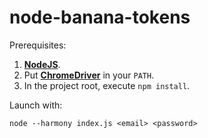 node-banana-tokens
=================

Prerequisites:

1. [**NodeJS**](http://nodejs.org/).
2. Put [**ChromeDriver**](http://chromedriver.storage.googleapis.com/index.html) in your `PATH`.
3. In the project root, execute `npm install`.

Launch with:

	node --harmony index.js <email> <password>
